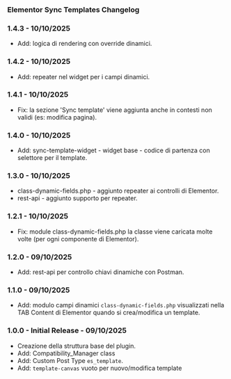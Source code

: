 ### Elementor Sync Templates Changelog ###

### 1.4.3 - 10/10/2025

*   Add: logica di rendering con override dinamici.

### 1.4.2 - 10/10/2025

*   Add: repeater nel widget per i campi dinamici.

### 1.4.1 - 10/10/2025

*   Fix: la sezione 'Sync template' viene aggiunta anche in contesti non validi (es: modifica pagina).

### 1.4.0 - 10/10/2025

*   Add: sync-template-widget - widget base - codice di partenza con selettore per il template. 

### 1.3.0 - 10/10/2025

*   class-dynamic-fields.php - aggiunto repeater ai controlli di Elementor.
*   rest-api - aggiunto supporto per repeater.

### 1.2.1 - 10/10/2025

*   Fix: module class-dynamic-fields.php la classe viene caricata molte volte (per ogni componente di Elementor).

### 1.2.0 - 09/10/2025

*   Add: rest-api per controllo chiavi dinamiche con Postman.

### 1.1.0 - 09/10/2025

*   Add: modulo campi dinamici `class-dynamic-fields.php` visualizzati nella TAB Content di Elementor quando si crea/modifica un template.

### 1.0.0 - Initial Release - 09/10/2025

*   Creazione della struttura base del plugin.
*   Add: Compatibility_Manager class
*   Add: Custom Post Type `es_template`.
*   Add: `template-canvas` vuoto per nuovo/modifica template